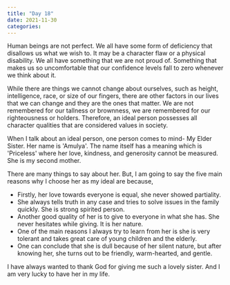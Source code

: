 ```yaml
---
title: "Day 18"
date: 2021-11-30
categories:
---
```


Human beings are not perfect. We all have some form of deficiency that disallows us what we wish to. It may be a character flaw or a physical disability. We all have something that we are not proud of. Something that makes us so uncomfortable that our confidence levels fall to zero whenever we think about it.

While there are things we cannot change about ourselves, such as height, intelligence, race, or size of our fingers, there are other factors in our lives that we can change and they are the ones that matter. We are not remembered for our tallness or brownness, we are remembered for our righteousness or holders. Therefore, an ideal person possesses all character qualities that are considered values in society.

When I talk about an ideal person, one person comes to mind- My Elder Sister. Her name is 'Amulya'. The name itself has a meaning which is 'Priceless' where her love, kindness, and generosity cannot be measured. She is my second mother. 

There are many things to say about her. But, I am going to say the five main reasons why I choose her as my ideal are because, 

* Firstly, her love towards everyone is equal, she never showed partiality.
* She always tells truth in any case and tries to solve issues in the family quickly. She is strong spirited person.
* Another good quality of her is to give to everyone in what she has. She never hesitates while giving. It is her nature.
* One of the main reasons I always try to learn from her is she is very tolerant and takes great care of young children and the elderly.
* One can conclude that she is dull because of her silent nature, but after knowing her, she turns out to be friendly, warm-hearted, and gentle.

I have always wanted to thank God for giving me such a lovely sister. And I am very lucky to have her in my life.